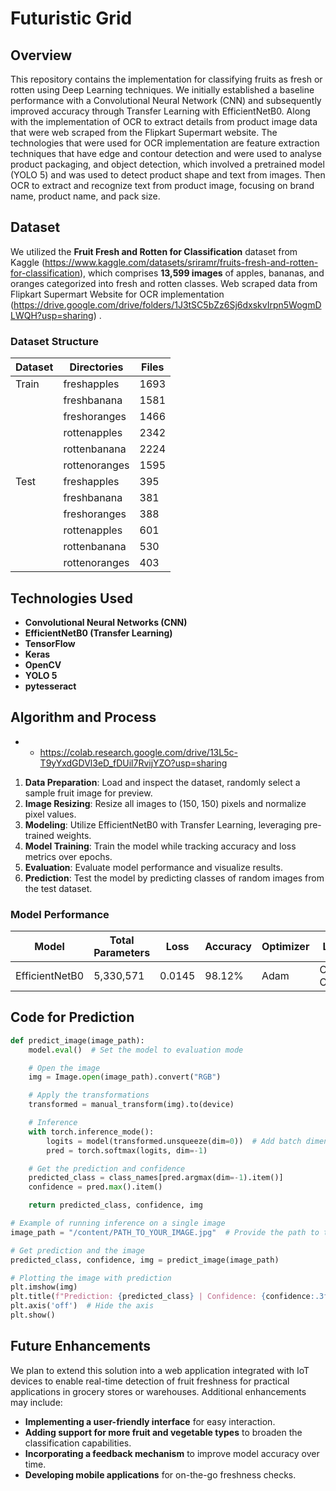 # Futuristic Grid

## Overview
This repository contains the implementation for classifying fruits as fresh or rotten using Deep Learning techniques. We initially established a baseline performance with a Convolutional Neural Network (CNN) and subsequently improved accuracy through Transfer Learning with EfficientNetB0. Along with the implementation of OCR to extract details from product image data that were web scraped from the Flipkart Supermart website. The technologies that were used for OCR implementation are feature extraction techniques that have edge and contour detection and were used to analyse product packaging, and object detection, which involved a pretrained model (YOLO 5) and was used to detect product shape and text from images. Then OCR to extract and recognize text from product image, focusing on brand name, product name, and pack size. 

## Dataset
We utilized the **Fruit Fresh and Rotten for Classification** dataset from Kaggle (https://www.kaggle.com/datasets/sriramr/fruits-fresh-and-rotten-for-classification), which comprises **13,599 images** of apples, bananas, and oranges categorized into fresh and rotten classes.
Web scraped data from Flipkart Supermart Website for OCR implementation (https://drive.google.com/drive/folders/1J3tSC5bZz6Sj6dxskvIrpn5WogmDLWQH?usp=sharing) .

### Dataset Structure
| Dataset | Directories      | Files |
|---------|------------------|-------|
| Train   | freshapples      | 1693  |
|         | freshbanana      | 1581  |
|         | freshoranges     | 1466  |
|         | rottenapples     | 2342  |
|         | rottenbanana     | 2224  |
|         | rottenoranges    | 1595  |
| Test    | freshapples      | 395   |
|         | freshbanana      | 381   |
|         | freshoranges     | 388   |
|         | rottenapples     | 601   |
|         | rottenbanana     | 530   |
|         | rottenoranges    | 403   |

## Technologies Used
- **Convolutional Neural Networks (CNN)**
- **EfficientNetB0 (Transfer Learning)**
- **TensorFlow**
- **Keras**
- **OpenCV**
- **YOLO 5**
- **pytesseract**

## Algorithm and Process
- - https://colab.research.google.com/drive/13L5c-T9yYxdGDVl3eD_fDUil7RvijYZO?usp=sharing
1. **Data Preparation**: Load and inspect the dataset, randomly select a sample fruit image for preview.
2. **Image Resizing**: Resize all images to (150, 150) pixels and normalize pixel values.
3. **Modeling**: Utilize EfficientNetB0 with Transfer Learning, leveraging pre-trained weights.
4. **Model Training**: Train the model while tracking accuracy and loss metrics over epochs.
5. **Evaluation**: Evaluate model performance and visualize results.
6. **Prediction**: Test the model by predicting classes of random images from the test dataset.

### Model Performance
| Model           | Total Parameters | Loss   | Accuracy | Optimizer | Loss Metric            |
|-----------------|------------------|--------|----------|-----------|------------------------|
| EfficientNetB0  | 5,330,571        | 0.0145 | 98.12%   | Adam      | Categorical CrossEntropy|

## Code for Prediction
```python
def predict_image(image_path):
    model.eval()  # Set the model to evaluation mode

    # Open the image
    img = Image.open(image_path).convert("RGB")

    # Apply the transformations
    transformed = manual_transform(img).to(device)

    # Inference
    with torch.inference_mode():
        logits = model(transformed.unsqueeze(dim=0))  # Add batch dimension
        pred = torch.softmax(logits, dim=-1)

    # Get the prediction and confidence
    predicted_class = class_names[pred.argmax(dim=-1).item()]
    confidence = pred.max().item()

    return predicted_class, confidence, img

# Example of running inference on a single image
image_path = "/content/PATH_TO_YOUR_IMAGE.jpg"  # Provide the path to the image here

# Get prediction and the image
predicted_class, confidence, img = predict_image(image_path)

# Plotting the image with prediction
plt.imshow(img)
plt.title(f"Prediction: {predicted_class} | Confidence: {confidence:.3f}")
plt.axis('off')  # Hide the axis
plt.show()   
```

## Future Enhancements
We plan to extend this solution into a web application integrated with IoT devices to enable real-time detection of fruit freshness for practical applications in grocery stores or warehouses. Additional enhancements may include:
- **Implementing a user-friendly interface** for easy interaction.
- **Adding support for more fruit and vegetable types** to broaden the classification capabilities.
- **Incorporating a feedback mechanism** to improve model accuracy over time.
- **Developing mobile applications** for on-the-go freshness checks.
